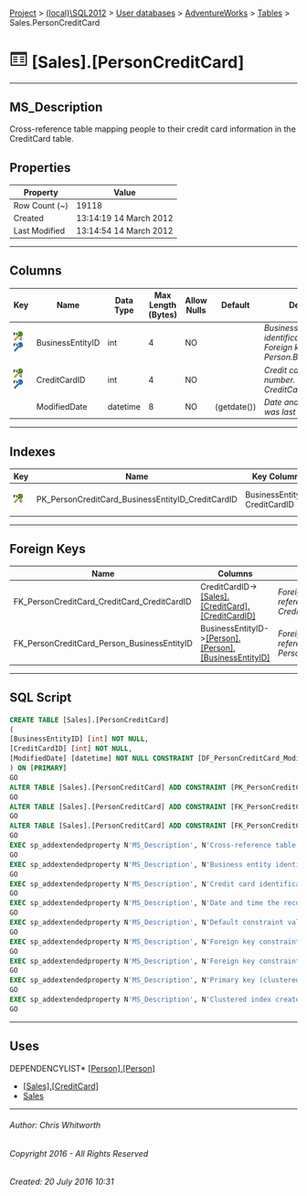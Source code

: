 #### 

[Project](../../../../index.md) > [(local)\\SQL2012](../../../index.md) > [User databases](../../index.md) > [AdventureWorks](../index.md) > [Tables](Tables.md) > Sales.PersonCreditCard

# ![Tables](../../../../Images/Table32.png) [Sales].[PersonCreditCard]

---

## <a name="#description"></a>MS_Description

Cross-reference table mapping people to their credit card information in the CreditCard table. 

## <a name="#properties"></a>Properties

| Property | Value |
|---|---|
| Row Count (~) | 19118 |
| Created | 13:14:19 14 March 2012 |
| Last Modified | 13:14:54 14 March 2012 |


---

## <a name="#columns"></a>Columns

| Key | Name | Data Type | Max Length (Bytes) | Allow Nulls | Default | Description |
|---|---|---|---|---|---|---|
| [![Cluster Primary Key PK_PersonCreditCard_BusinessEntityID_CreditCardID: BusinessEntityID\CreditCardID](../../../../Images/pkcluster.png)](#indexes)[![Foreign Keys FK_PersonCreditCard_Person_BusinessEntityID: [Person].[Person].BusinessEntityID](../../../../Images/fk.png)](#foreignkeys) | BusinessEntityID | int | 4 | NO |  | _Business entity identification number. Foreign key to Person.BusinessEntityID._ |
| [![Cluster Primary Key PK_PersonCreditCard_BusinessEntityID_CreditCardID: BusinessEntityID\CreditCardID](../../../../Images/pkcluster.png)](#indexes)[![Foreign Keys FK_PersonCreditCard_CreditCard_CreditCardID: [Sales].[CreditCard].CreditCardID](../../../../Images/fk.png)](#foreignkeys) | CreditCardID | int | 4 | NO |  | _Credit card identification number. Foreign key to CreditCard.CreditCardID._ |
|  | ModifiedDate | datetime | 8 | NO | (getdate()) | _Date and time the record was last updated._ |


---

## <a name="#indexes"></a>Indexes

| Key | Name | Key Columns | Unique | Description |
|---|---|---|---|---|
| [![Cluster Primary Key PK_PersonCreditCard_BusinessEntityID_CreditCardID: BusinessEntityID\CreditCardID](../../../../Images/pkcluster.png)](#indexes) | PK_PersonCreditCard_BusinessEntityID_CreditCardID | BusinessEntityID, CreditCardID | YES | _Primary key (clustered) constraint_ |


---

## <a name="#foreignkeys"></a>Foreign Keys

| Name | Columns | Description |
|---|---|---|
| FK_PersonCreditCard_CreditCard_CreditCardID | CreditCardID->[[Sales].[CreditCard].[CreditCardID]](CreditCard.md) | _Foreign key constraint referencing CreditCard.CreditCardID._ |
| FK_PersonCreditCard_Person_BusinessEntityID | BusinessEntityID->[[Person].[Person].[BusinessEntityID]](Person.md) | _Foreign key constraint referencing Person.BusinessEntityID._ |


---

## <a name="#sqlscript"></a>SQL Script

```sql
CREATE TABLE [Sales].[PersonCreditCard]
(
[BusinessEntityID] [int] NOT NULL,
[CreditCardID] [int] NOT NULL,
[ModifiedDate] [datetime] NOT NULL CONSTRAINT [DF_PersonCreditCard_ModifiedDate] DEFAULT (getdate())
) ON [PRIMARY]
GO
ALTER TABLE [Sales].[PersonCreditCard] ADD CONSTRAINT [PK_PersonCreditCard_BusinessEntityID_CreditCardID] PRIMARY KEY CLUSTERED  ([BusinessEntityID], [CreditCardID]) ON [PRIMARY]
GO
ALTER TABLE [Sales].[PersonCreditCard] ADD CONSTRAINT [FK_PersonCreditCard_CreditCard_CreditCardID] FOREIGN KEY ([CreditCardID]) REFERENCES [Sales].[CreditCard] ([CreditCardID])
GO
ALTER TABLE [Sales].[PersonCreditCard] ADD CONSTRAINT [FK_PersonCreditCard_Person_BusinessEntityID] FOREIGN KEY ([BusinessEntityID]) REFERENCES [Person].[Person] ([BusinessEntityID])
GO
EXEC sp_addextendedproperty N'MS_Description', N'Cross-reference table mapping people to their credit card information in the CreditCard table. ', 'SCHEMA', N'Sales', 'TABLE', N'PersonCreditCard', NULL, NULL
GO
EXEC sp_addextendedproperty N'MS_Description', N'Business entity identification number. Foreign key to Person.BusinessEntityID.', 'SCHEMA', N'Sales', 'TABLE', N'PersonCreditCard', 'COLUMN', N'BusinessEntityID'
GO
EXEC sp_addextendedproperty N'MS_Description', N'Credit card identification number. Foreign key to CreditCard.CreditCardID.', 'SCHEMA', N'Sales', 'TABLE', N'PersonCreditCard', 'COLUMN', N'CreditCardID'
GO
EXEC sp_addextendedproperty N'MS_Description', N'Date and time the record was last updated.', 'SCHEMA', N'Sales', 'TABLE', N'PersonCreditCard', 'COLUMN', N'ModifiedDate'
GO
EXEC sp_addextendedproperty N'MS_Description', N'Default constraint value of GETDATE()', 'SCHEMA', N'Sales', 'TABLE', N'PersonCreditCard', 'CONSTRAINT', N'DF_PersonCreditCard_ModifiedDate'
GO
EXEC sp_addextendedproperty N'MS_Description', N'Foreign key constraint referencing CreditCard.CreditCardID.', 'SCHEMA', N'Sales', 'TABLE', N'PersonCreditCard', 'CONSTRAINT', N'FK_PersonCreditCard_CreditCard_CreditCardID'
GO
EXEC sp_addextendedproperty N'MS_Description', N'Foreign key constraint referencing Person.BusinessEntityID.', 'SCHEMA', N'Sales', 'TABLE', N'PersonCreditCard', 'CONSTRAINT', N'FK_PersonCreditCard_Person_BusinessEntityID'
GO
EXEC sp_addextendedproperty N'MS_Description', N'Primary key (clustered) constraint', 'SCHEMA', N'Sales', 'TABLE', N'PersonCreditCard', 'CONSTRAINT', N'PK_PersonCreditCard_BusinessEntityID_CreditCardID'
GO
EXEC sp_addextendedproperty N'MS_Description', N'Clustered index created by a primary key constraint.', 'SCHEMA', N'Sales', 'TABLE', N'PersonCreditCard', 'INDEX', N'PK_PersonCreditCard_BusinessEntityID_CreditCardID'
GO

```


---

## <a name="#uses"></a>Uses

DEPENDENCYLIST* [[Person].[Person]](Person.md)
* [[Sales].[CreditCard]](CreditCard.md)
* [Sales](../Security/Schemas/Sales.md)


---

###### Author:  Chris Whitworth

###### Copyright 2016 - All Rights Reserved

###### Created: 20 July 2016 10:31


